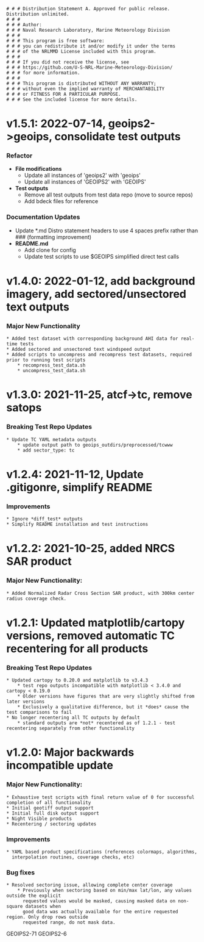     # # # Distribution Statement A. Approved for public release. Distribution unlimited.
    # # # 
    # # # Author:
    # # # Naval Research Laboratory, Marine Meteorology Division
    # # # 
    # # # This program is free software:
    # # # you can redistribute it and/or modify it under the terms
    # # # of the NRLMMD License included with this program.
    # # # 
    # # # If you did not receive the license, see
    # # # https://github.com/U-S-NRL-Marine-Meteorology-Division/
    # # # for more information.
    # # # 
    # # # This program is distributed WITHOUT ANY WARRANTY;
    # # # without even the implied warranty of MERCHANTABILITY
    # # # or FITNESS FOR A PARTICULAR PURPOSE.
    # # # See the included license for more details.


# v1.5.1: 2022-07-14, geoips2->geoips, consolidate test outputs

### Refactor
* **File modifications**
    * Update all instances of 'geoips2' with 'geoips'
    * Update all instances of 'GEOIPS2' with 'GEOIPS'
* **Test outputs**
    * Remove all test outputs from test data repo (move to source repos)
    * Add bdeck files for reference

### Documentation Updates
* Update \*.md Distro statement headers to use 4 spaces prefix rather than ### (formatting improvement)
* **README.md**
    * Add clone for config
    * Update test scripts to use $GEOIPS simplified direct test calls


# v1.4.0: 2022-01-12, add background imagery, add sectored/unsectored text outputs

### Major New Functionality
    * Added test dataset with corresponding background AHI data for real-time tests
    * Added sectored and unsectored text windspeed output
    * Added scripts to uncompress and recompress test datasets, required prior to running test scripts
        * recompress_test_data.sh
        * uncompress_test_data.sh


# v1.3.0: 2021-11-25, atcf->tc, remove satops

### Breaking Test Repo Updates
    * Update TC YAML metadata outputs
        * update output path to geoips_outdirs/preprocessed/tcwww
        * add sector_type: tc


# v1.2.4: 2021-11-12, Update .gitigonre, simplify README

### Improvements
    * Ignore *diff_test* outputs
    * Simplify README installation and test instructions


# v1.2.2: 2021-10-25, added NRCS SAR product

### Major New Functionality:
    * Added Normalized Radar Cross Section SAR product, with 300km center radius coverage check.


# v1.2.1: Updated matplotlib/cartopy versions, removed automatic TC recentering for all products

### Breaking Test Repo Updates
    * Updated cartopy to 0.20.0 and matplotlib to v3.4.3
        * test repo outputs incompatible with matplotlib < 3.4.0 and cartopy < 0.19.0
        * Older versions have figures that are very slightly shifted from later versions
        * Exclusively a qualitative difference, but it *does* cause the test comparisons to fail
    * No longer recentering all TC outputs by default
        * standard outputs are *not* recentered as of 1.2.1 - test recentering separately from other functionality


# v1.2.0: Major backwards incompatible update

###  Major New Functionality:
    * Exhaustive test scripts with final return value of 0 for successful completion of all functionality
    * Initial geotiff output support
    * Initial full disk output support
    * Night Visible products
    * Recentering / sectoring updates
 
###  Improvements
    * YAML based product specifications (references colormaps, algorithms,
      interpolation routines, coverage checks, etc)
 
###  Bug fixes
    * Resolved sectoring issue, allowing complete center coverage
        * Previously when sectoring based on min/max lat/lon, any values outside the explicit
          requested values would be masked, causing masked data on non-square datasets when 
          good data was actually available for the entire requested region. Only drop rows outside
          requested range, do not mask data.

GEOIPS2-71 GEOIPS2-6
